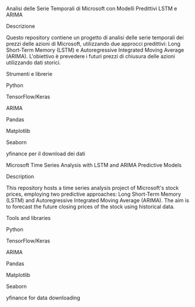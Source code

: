 Analisi delle Serie Temporali di Microsoft con Modelli Predittivi LSTM e ARIMA

Descrizione

Questo repository contiene un progetto di analisi delle serie temporali dei prezzi delle azioni di Microsoft, utilizzando due approcci predittivi: Long Short-Term Memory (LSTM) e Autoregressive Integrated Moving Average (ARIMA). 
L'obiettivo è prevedere i futuri prezzi di chiusura delle azioni utilizzando dati storici.

Strumenti e librerie 

Python

TensorFlow/Keras

ARIMA

Pandas

Matplotlib

Seaborn

yfinance per il download dei dati

Microsoft Time Series Analysis with LSTM and ARIMA Predictive Models

Description

This repository hosts a time series analysis project of Microsoft's stock prices, employing two predictive approaches: Long Short-Term Memory (LSTM) and Autoregressive Integrated Moving Average (ARIMA). 
The aim is to forecast the future closing prices of the stock using historical data.

Tools and libraries

Python

TensorFlow/Keras

ARIMA

Pandas

Matplotlib

Seaborn

yfinance for data downloading

